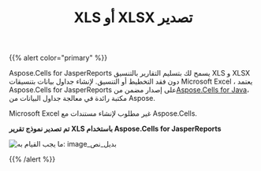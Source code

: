 ﻿---
title: XLS أو XLSX تصدير
type: docs
weight: 20
url: /ar/jasperreports/xls-or-xlsx-export/
---
{{% alert color="primary" %}}

 Aspose.Cells for JasperReports يسمح لك بتسليم التقارير بالتنسيق XLS و XLSX دون فقد التخطيط أو التنسيق. لإنشاء جداول بيانات بتنسيقات Microsoft Excel ، يعتمد Aspose.Cells for JasperReports على إصدار مضمن من[Aspose.Cells for Java](https://products.aspose.com/cells/java/)، مكتبة رائدة في معالجة جداول البيانات من Aspose.

Microsoft Excel غير مطلوب لإنشاء مستندات مع Aspose.Cells.

**تم تصدير نموذج تقرير XLS باستخدام Aspose.Cells for JasperReports** 

![ما يجب القيام به: image_بديل_نص](xls-or-xlsx-export_1.png)

{{% /alert %}}

